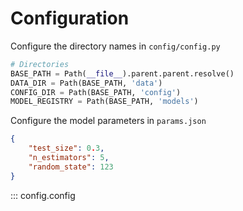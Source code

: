 # Configuration

Configure the directory names in `config/config.py`

```python
# Directories
BASE_PATH = Path(__file__).parent.parent.resolve()
DATA_DIR = Path(BASE_PATH, 'data')
CONFIG_DIR = Path(BASE_PATH, 'config')
MODEL_REGISTRY = Path(BASE_PATH, 'models')
```

Configure the model parameters in `params.json`

```json
{
    "test_size": 0.3,
    "n_estimators": 5,
    "random_state": 123
}
```

::: config.config